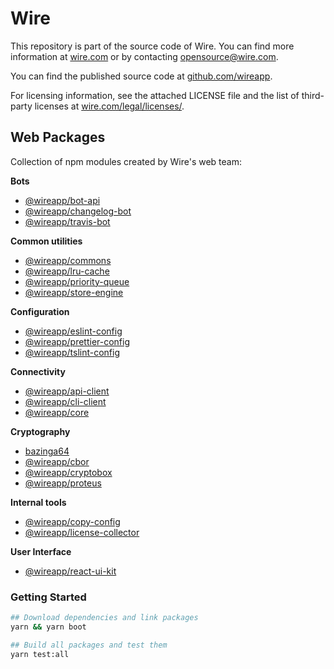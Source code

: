 # Wire

This repository is part of the source code of Wire. You can find more information at [wire.com](https://wire.com) or by contacting opensource@wire.com.

You can find the published source code at [github.com/wireapp](https://github.com/wireapp).

For licensing information, see the attached LICENSE file and the list of third-party licenses at [wire.com/legal/licenses/](https://wire.com/legal/licenses/).

## Web Packages

Collection of npm modules created by Wire's web team:

**Bots**

- [@wireapp/bot-api](https://npmjs.com/package/@wireapp/bot-api)
- [@wireapp/changelog-bot](https://npmjs.com/package/@wireapp/changelog-bot)
- [@wireapp/travis-bot](https://npmjs.com/package/@wireapp/travis-bot)

**Common utilities**

- [@wireapp/commons](https://npmjs.com/package/@wireapp/commons)
- [@wireapp/lru-cache](https://npmjs.com/package/@wireapp/lru-cache)
- [@wireapp/priority-queue](https://npmjs.com/package/@wireapp/priority-queue)
- [@wireapp/store-engine](https://npmjs.com/package/@wireapp/store-engine)

**Configuration**

- [@wireapp/eslint-config](https://npmjs.com/package/@wireapp/eslint-config)
- [@wireapp/prettier-config](https://npmjs.com/package/@wireapp/prettier-config)
- [@wireapp/tslint-config](https://npmjs.com/package/@wireapp/tslint-config)

**Connectivity**

- [@wireapp/api-client](https://npmjs.com/package/@wireapp/api-client)
- [@wireapp/cli-client](https://npmjs.com/package/@wireapp/cli-client)
- [@wireapp/core](https://npmjs.com/package/@wireapp/core)

**Cryptography**

- [bazinga64](https://npmjs.com/package/bazinga64)
- [@wireapp/cbor](https://npmjs.com/package/@wireapp/cbor)
- [@wireapp/cryptobox](https://npmjs.com/package/@wireapp/cryptobox)
- [@wireapp/proteus](https://npmjs.com/package/@wireapp/proteus)

**Internal tools**

- [@wireapp/copy-config](https://npmjs.com/package/@wireapp/copy-config)
- [@wireapp/license-collector](https://npmjs.com/package/@wireapp/license-collector)

**User Interface**

- [@wireapp/react-ui-kit](https://npmjs.com/package/@wireapp/react-ui-kit)

### Getting Started

```bash
## Download dependencies and link packages
yarn && yarn boot

## Build all packages and test them
yarn test:all
```
